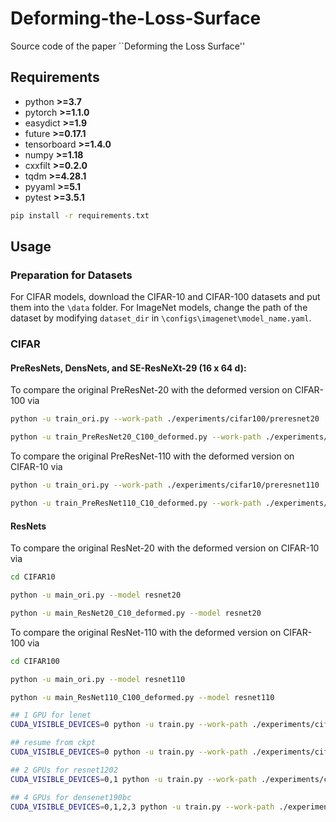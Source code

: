 # Deforming-the-Loss-Surface
Source code of the paper ``Deforming the Loss Surface''
## Requirements

- python **>=3.7**
- pytorch **>=1.1.0**
- easydict **>=1.9**
- future **>=0.17.1**
- tensorboard **>=1.4.0**
- numpy **>=1.18**
- cxxfilt **>=0.2.0**
- tqdm **>=4.28.1**
- pyyaml **>=5.1**
- pytest **>=3.5.1**

```bash
pip install -r requirements.txt
```
## Usage 
### Preparation for Datasets
For CIFAR models, download the CIFAR-10 and CIFAR-100 datasets and put them into the `\data` folder. For ImageNet models, change the path of the dataset by modifying `dataset_dir` in `\configs\imagenet\model_name.yaml`. 

### CIFAR
#### PreResNets, DensNets, and SE-ResNeXt-29 (16 x 64 d):
To compare the original PreResNet-20 with the deformed version on CIFAR-100 via
```bash
python -u train_ori.py --work-path ./experiments/cifar100/preresnet20
```

```bash
python -u train_PreResNet20_C100_deformed.py --work-path ./experiments/cifar100/preresnet20
```

To compare the original PreResNet-110 with the deformed version on CIFAR-10 via
```bash
python -u train_ori.py --work-path ./experiments/cifar10/preresnet110
```

```bash
python -u train_PreResNet110_C10_deformed.py --work-path ./experiments/cifar10/preresnet110
```
#### ResNets
To compare the original ResNet-20 with the deformed version on CIFAR-10 via
```bash
cd CIFAR10
```
```bash
python -u main_ori.py --model resnet20
```
```bash
python -u main_ResNet20_C10_deformed.py --model resnet20
```

To compare the original ResNet-110 with the deformed version on CIFAR-100 via
```bash
cd CIFAR100
```
```bash
python -u main_ori.py --model resnet110
```
```bash
python -u main_ResNet110_C100_deformed.py --model resnet110
```

```bash
## 1 GPU for lenet
CUDA_VISIBLE_DEVICES=0 python -u train.py --work-path ./experiments/cifar10/lenet

## resume from ckpt
CUDA_VISIBLE_DEVICES=0 python -u train.py --work-path ./experiments/cifar10/lenet --resume

## 2 GPUs for resnet1202
CUDA_VISIBLE_DEVICES=0,1 python -u train.py --work-path ./experiments/cifar10/preresnet1202

## 4 GPUs for densenet190bc
CUDA_VISIBLE_DEVICES=0,1,2,3 python -u train.py --work-path ./experiments/cifar10/densenet190bc
``` 
